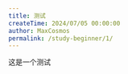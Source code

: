 ```yaml
---
title: 测试
createTime: 2024/07/05 00:00:00
author: MaxCosmos
permalink: /study-beginner/1/
---
```

这是一个测试
